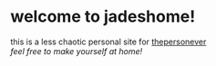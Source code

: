 # welcome to jadeshome!

this is a less chaotic personal site for <a href=https://thepersonever.net/>thepersonever</a>
<br><i>feel free to make yourself at home!</i>